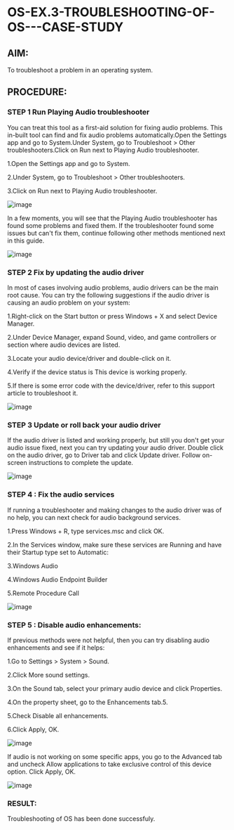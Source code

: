 # OS-EX.3-TROUBLESHOOTING-OF-OS---CASE-STUDY

## AIM:

To troubleshoot a problem in an operating system.

## PROCEDURE:

### STEP 1 Run Playing Audio troubleshooter

You can treat this tool as a first-aid solution for fixing audio problems. This in-built tool can find and fix audio problems automatically.Open the Settings app and go to System.Under System, go to Troubleshoot > Other troubleshooters.Click on Run next to Playing Audio troubleshooter.

1.Open the Settings app and go to System.

2.Under System, go to Troubleshoot > Other troubleshooters.

3.Click on Run next to Playing Audio troubleshooter.

![image](https://github.com/lisianathiruselvan/OS-EX.3-TROUBLESHOOTING-OF-OS---CASE-STUDY/assets/119389971/dfb7d7ef-c08b-4434-8cc7-4de2a1ae03e8)


In a few moments, you will see that the Playing Audio troubleshooter has found some problems and fixed them. If the troubleshooter found some issues but can't fix them, continue following other methods mentioned next in this guide.

![image](https://github.com/lisianathiruselvan/OS-EX.3-TROUBLESHOOTING-OF-OS---CASE-STUDY/assets/119389971/b1fa10fd-cb17-4a86-bbfe-5da2291ba9af)


### STEP 2 Fix by updating the audio driver

In most of cases involving audio problems, audio drivers can be the main root cause. You can try the following suggestions if the audio driver is causing an audio problem on your system:

1.Right-click on the Start button or press Windows + X and select Device Manager.

2.Under Device Manager, expand Sound, video, and game controllers or section where audio devices are listed.

3.Locate your audio device/driver and double-click on it.

4.Verify if the device status is This device is working properly.

5.If there is some error code with the device/driver, refer to this support article to troubleshoot it.

![image](https://github.com/lisianathiruselvan/OS-EX.3-TROUBLESHOOTING-OF-OS---CASE-STUDY/assets/119389971/cae67621-a71d-4b84-ae9b-ff351fa4b033)


### STEP 3 Update or roll back your audio driver

If the audio driver is listed and working properly, but still you don't get your audio issue fixed, next you can try updating your audio driver. Double click on the audio driver, go to Driver tab and click Update driver. Follow on-screen instructions to complete the update.

![image](https://github.com/lisianathiruselvan/OS-EX.3-TROUBLESHOOTING-OF-OS---CASE-STUDY/assets/119389971/d2ec526a-5b67-444d-943e-1bb8cfa9d09e)


### STEP 4 : Fix the audio services

If running a troubleshooter and making changes to the audio driver was of no help, you can next check for audio background services.

1.Press Windows + R, type services.msc and click OK.

2.In the Services window, make sure these services are Running and have their Startup type set to Automatic:

3.Windows Audio

4.Windows Audio Endpoint Builder

5.Remote Procedure Call

![image](https://github.com/lisianathiruselvan/OS-EX.3-TROUBLESHOOTING-OF-OS---CASE-STUDY/assets/119389971/63e7bef9-fe5c-46fe-9284-9b33b36d59d5)


### STEP 5 : Disable audio enhancements:

If previous methods were not helpful, then you can try disabling audio enhancements and see if it helps:

1.Go to Settings > System > Sound.

2.Click More sound settings.

3.On the Sound tab, select your primary audio device and click Properties.

4.On the property sheet, go to the Enhancements tab.5.

5.Check Disable all enhancements.

6.Click Apply, OK.

![image](https://github.com/lisianathiruselvan/OS-EX.3-TROUBLESHOOTING-OF-OS---CASE-STUDY/assets/119389971/f9dd3187-77f1-4d1e-842e-d6c80ccc5f5b)


If audio is not working on some specific apps, you go to the Advanced tab and uncheck Allow applications to take exclusive control of this device option. Click Apply, OK.

![image](https://github.com/lisianathiruselvan/OS-EX.3-TROUBLESHOOTING-OF-OS---CASE-STUDY/assets/119389971/cc8185f9-29d4-4ab0-bfd1-76b29bca0ee3)

### RESULT:
Troubleshooting of OS has been done successfuly.
